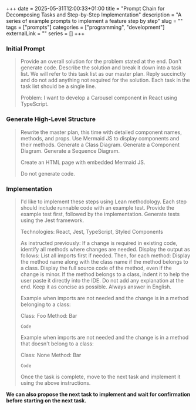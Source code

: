 +++ 
date = 2025-05-31T12:00:33+01:00
title = "Prompt Chain for Decomposing Tasks and Step-by-Step Implementation"
description = "A series of example prompts to implement a feature step by step"
slug = "" 
tags = ["prompts"]
categories = ["programming", "development"]
externalLink = ""
series = []
+++

### Initial Prompt

> Provide an overall solution for the problem stated at the end.
> Don't generate code.
> Describe the solution and break it down into a task list.
> We will refer to this task list as our master plan.
> Reply succinctly and do not add anything not required for the solution.
> Each task in the task list should be a single line.
>
> Problem:
> I want to develop a Carousel component in React using TypeScript.

### Generate High-Level Structure

> Rewrite the master plan, this time with detailed component names, methods, and props.
> Use Mermaid JS to display components and their methods.
> Generate a Class Diagram.
> Generate a Component Diagram.
> Generate a Sequence Diagram.
>
> Create an HTML page with embedded Mermaid JS.
>
> Do not generate code.

### Implementation

> I'd like to implement these steps using Lean methodology.
> Each step should include runnable code with an example test.
> Provide the example test first, followed by the implementation.
> Generate tests using the Jest framework.
>
> Technologies:
> React, Jest, TypeScript, Styled Components
>
> As instructed previously:
> If a change is required in existing code, identify all methods where changes are needed.
> Display the output as follows:
> List all imports first if needed.
> Then, for each method:
> Display the method name along with the class name if the method belongs to a class.
> Display the full source code of the method, even if the change is minor.
> If the method belongs to a class, indent it to help the user paste it directly into the IDE.
> Do not add any explanation at the end. Keep it as concise as possible.
> Always answer in English.
>
> Example when imports are not needed and the change is in a method belonging to a class:
>
> Class: Foo
> Method: Bar
>
> ```
> Code
> ```
>
> Example when imports are not needed and the change is in a method that doesn't belong to a class:
>
> Class: None
> Method: Bar
>
> ```
> Code
> ```
>
> Once the task is complete, move to the next task and implement it using the above instructions.
>
**We can also propose the next task to implement and wait for confirmation before starting on the next task.**